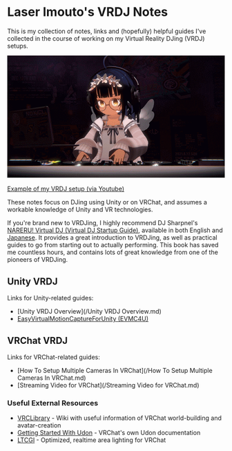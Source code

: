 # Laser Imouto's VRDJ Notes
This is my collection of notes, links and (hopefully) helpful guides I've collected in the course of working on my Virtual Reality DJing (VRDJ) setups.

![Example of DJ setup](screenshots/mixingclip.gif)

[Example of my VRDJ setup (via Youtube)](https://www.youtube.com/watch?v=3dWBrlHmowc)

These notes focus on DJing using Unity or on VRChat, and assumes a workable knowledge of Unity and VR technologies.

If you're brand new to VRDJing, I highly recommend DJ Sharpnel's [NARERU! Virtual DJ (Virtual DJ Startup Guide)](https://booth.pm/ja/items/2766074), available in both English and [Japanese](https://booth.pm/ja/items/1574890). It provides a great introduction to VRDJing, as well as practical guides to go from starting out to actually performing. This book has saved me countless hours, and contains lots of great knowledge from one of the pioneers of VRDJing.


## Unity VRDJ
Links for Unity-related guides:
* [Unity VRDJ Overview](/Unity VRDJ Overview.md)
* [EasyVirtualMotionCaptureForUnity (EVMC4U)](/EVMC4U.md)


## VRChat VRDJ
Links for VRChat-related guides:
* [How To Setup Multiple Cameras In VRChat](/How To Setup Multiple Cameras In VRChat.md)
* [Streaming Video for VRChat](/Streaming Video for VRChat.md)

### Useful External Resources
* [VRCLibrary](https://vrclibrary.com/wiki/) - Wiki with useful information of VRChat world-building and avatar-creation
* [Getting Started With Udon](https://docs.vrchat.com/docs/getting-started-with-udon) - VRChat's own Udon documentation
* [LTCGI](https://github.com/PiMaker/ltcgi) - Optimized, realtime area lighting for VRChat
